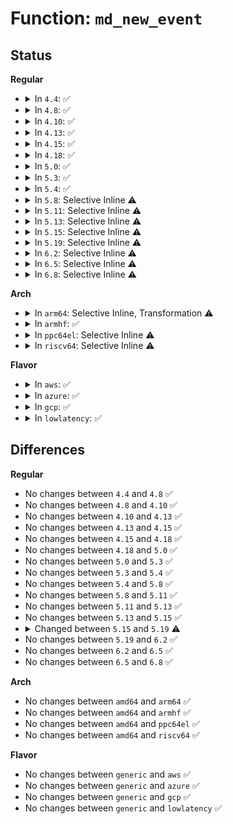 # Function: <code>md_new_event</code>

## Status
<b>Regular</b>
<ul>
<li>
<details>
<summary>In <code>4.4</code>: ✅</summary>

```c
void md_new_event(struct mddev *mddev);
```

**Collision:** Unique Global

**Inline:** No

**Transformation:** False

**Instances:**

```
In drivers/md/md.c (ffffffff8168bfd0)
Location: drivers/md/md.c:201
Inline: False
Direct callers:
  - drivers/md/md.c:md_do_sync
  - drivers/md/md.c:md_do_sync
  - drivers/md/md.c:md_start_sync
  - drivers/md/md.c:remove_and_add_spares
  - drivers/md/md.c:md_reap_sync_thread
  - drivers/md/md.c:level_store
  - drivers/md/md.c:md_run
  - drivers/md/md.c:do_md_stop
  - drivers/md/md.c:add_bound_rdev
  - drivers/md/md.c:state_store
  - drivers/md/md.c:md_ioctl
  - drivers/md/md.c:md_ioctl
```
**Symbols:**

```
ffffffff8168bfd0-ffffffff8168bffa: md_new_event (STB_GLOBAL)
```
</details>
</li>
<li>
<details>
<summary>In <code>4.8</code>: ✅</summary>

```c
void md_new_event(struct mddev *mddev);
```

**Collision:** Unique Global

**Inline:** No

**Transformation:** False

**Instances:**

```
In drivers/md/md.c (ffffffff816ed690)
Location: drivers/md/md.c:202
Inline: False
Direct callers:
  - drivers/md/md.c:md_reap_sync_thread
  - drivers/md/md.c:md_start_sync
  - drivers/md/md.c:remove_and_add_spares
  - drivers/md/md.c:md_do_sync
  - drivers/md/md.c:md_do_sync
  - drivers/md/md.c:md_ioctl
  - drivers/md/md.c:md_ioctl
  - drivers/md/md.c:do_md_stop
  - drivers/md/md.c:md_run
  - drivers/md/md.c:level_store
  - drivers/md/md.c:state_store
  - drivers/md/md.c:add_bound_rdev
```
**Symbols:**

```
ffffffff816ed690-ffffffff816ed6ba: md_new_event (STB_GLOBAL)
```
</details>
</li>
<li>
<details>
<summary>In <code>4.10</code>: ✅</summary>

```c
void md_new_event(struct mddev *mddev);
```

**Collision:** Unique Global

**Inline:** No

**Transformation:** False

**Instances:**

```
In drivers/md/md.c (ffffffff8171ed90)
Location: drivers/md/md.c:215
Inline: False
Direct callers:
  - drivers/md/md.c:md_reap_sync_thread
  - drivers/md/md.c:md_start_sync
  - drivers/md/md.c:remove_and_add_spares
  - drivers/md/md.c:md_do_sync
  - drivers/md/md.c:md_do_sync
  - drivers/md/md.c:md_ioctl
  - drivers/md/md.c:md_ioctl
  - drivers/md/md.c:do_md_stop
  - drivers/md/md.c:md_run
  - drivers/md/md.c:level_store
  - drivers/md/md.c:state_store
  - drivers/md/md.c:add_bound_rdev
```
**Symbols:**

```
ffffffff8171ed90-ffffffff8171edba: md_new_event (STB_GLOBAL)
```
</details>
</li>
<li>
<details>
<summary>In <code>4.13</code>: ✅</summary>

```c
void md_new_event(struct mddev *mddev);
```

**Collision:** Unique Global

**Inline:** No

**Transformation:** False

**Instances:**

```
In drivers/md/md.c (ffffffff81736bf0)
Location: drivers/md/md.c:226
Inline: False
Direct callers:
  - drivers/md/md.c:md_reap_sync_thread
  - drivers/md/md.c:md_start_sync
  - drivers/md/md.c:remove_and_add_spares
  - drivers/md/md.c:md_do_sync
  - drivers/md/md.c:md_do_sync
  - drivers/md/md.c:md_ioctl
  - drivers/md/md.c:do_md_stop
  - drivers/md/md.c:md_run
  - drivers/md/md.c:level_store
  - drivers/md/md.c:state_store
  - drivers/md/md.c:add_bound_rdev
```
**Symbols:**

```
ffffffff81736bf0-ffffffff81736c1a: md_new_event (STB_GLOBAL)
```
</details>
</li>
<li>
<details>
<summary>In <code>4.15</code>: ✅</summary>

```c
void md_new_event(struct mddev *mddev);
```

**Collision:** Unique Global

**Inline:** No

**Transformation:** False

**Instances:**

```
In drivers/md/md.c (ffffffff817a8990)
Location: drivers/md/md.c:226
Inline: False
Direct callers:
  - drivers/md/md.c:md_reap_sync_thread
  - drivers/md/md.c:md_start_sync
  - drivers/md/md.c:md_do_sync
  - drivers/md/md.c:md_do_sync
  - drivers/md/md.c:md_ioctl
  - drivers/md/md.c:do_md_stop
  - drivers/md/md.c:md_run
  - drivers/md/md.c:new_dev_store
  - drivers/md/md.c:level_store
  - drivers/md/md.c:state_store
  - drivers/md/md.c:add_bound_rdev
```
**Symbols:**

```
ffffffff817a8990-ffffffff817a89ba: md_new_event (STB_GLOBAL)
```
</details>
</li>
<li>
<details>
<summary>In <code>4.18</code>: ✅</summary>

```c
void md_new_event(struct mddev *mddev);
```

**Collision:** Unique Global

**Inline:** No

**Transformation:** False

**Instances:**

```
In drivers/md/md.c (ffffffff817f0310)
Location: drivers/md/md.c:246
Inline: False
Direct callers:
  - drivers/md/md.c:md_reap_sync_thread
  - drivers/md/md.c:md_start_sync
  - drivers/md/md.c:remove_and_add_spares
  - drivers/md/md.c:md_do_sync
  - drivers/md/md.c:md_do_sync
  - drivers/md/md.c:md_ioctl
  - drivers/md/md.c:md_ioctl
  - drivers/md/md.c:do_md_stop
  - drivers/md/md.c:md_run
  - drivers/md/md.c:new_dev_store
  - drivers/md/md.c:level_store
  - drivers/md/md.c:state_store
  - drivers/md/md.c:add_bound_rdev
```
**Symbols:**

```
ffffffff817f0310-ffffffff817f033a: md_new_event (STB_GLOBAL)
```
</details>
</li>
<li>
<details>
<summary>In <code>5.0</code>: ✅</summary>

```c
void md_new_event(struct mddev *mddev);
```

**Collision:** Unique Global

**Inline:** No

**Transformation:** False

**Instances:**

```
In drivers/md/md.c (ffffffff8181c200)
Location: drivers/md/md.c:237
Inline: False
Direct callers:
  - drivers/md/md.c:md_reap_sync_thread
  - drivers/md/md.c:md_start_sync
  - drivers/md/md.c:remove_and_add_spares
  - drivers/md/md.c:md_do_sync
  - drivers/md/md.c:md_do_sync
  - drivers/md/md.c:md_ioctl
  - drivers/md/md.c:md_ioctl
  - drivers/md/md.c:do_md_stop
  - drivers/md/md.c:md_run
  - drivers/md/md.c:new_dev_store
  - drivers/md/md.c:level_store
  - drivers/md/md.c:state_store
  - drivers/md/md.c:add_bound_rdev
```
**Symbols:**

```
ffffffff8181c200-ffffffff8181c22a: md_new_event (STB_GLOBAL)
```
</details>
</li>
<li>
<details>
<summary>In <code>5.3</code>: ✅</summary>

```c
void md_new_event(struct mddev *mddev);
```

**Collision:** Unique Global

**Inline:** No

**Transformation:** False

**Instances:**

```
In drivers/md/md.c (ffffffff8185e440)
Location: drivers/md/md.c:283
Inline: False
Direct callers:
  - drivers/md/md.c:md_reap_sync_thread
  - drivers/md/md.c:md_start_sync
  - drivers/md/md.c:remove_and_add_spares
  - drivers/md/md.c:md_do_sync
  - drivers/md/md.c:md_do_sync
  - drivers/md/md.c:md_ioctl
  - drivers/md/md.c:md_ioctl
  - drivers/md/md.c:do_md_stop
  - drivers/md/md.c:md_run
  - drivers/md/md.c:new_dev_store
  - drivers/md/md.c:level_store
  - drivers/md/md.c:state_store
  - drivers/md/md.c:add_bound_rdev
```
**Symbols:**

```
ffffffff8185e440-ffffffff8185e46a: md_new_event (STB_GLOBAL)
```
</details>
</li>
<li>
<details>
<summary>In <code>5.4</code>: ✅</summary>

```c
void md_new_event(struct mddev *mddev);
```

**Collision:** Unique Global

**Inline:** No

**Transformation:** False

**Instances:**

```
In drivers/md/md.c (ffffffff8188ff70)
Location: drivers/md/md.c:283
Inline: False
Direct callers:
  - drivers/md/md.c:md_reap_sync_thread
  - drivers/md/md.c:md_start_sync
  - drivers/md/md.c:remove_and_add_spares
  - drivers/md/md.c:md_do_sync
  - drivers/md/md.c:md_do_sync
  - drivers/md/md.c:md_ioctl
  - drivers/md/md.c:md_ioctl
  - drivers/md/md.c:do_md_stop
  - drivers/md/md.c:md_run
  - drivers/md/md.c:new_dev_store
  - drivers/md/md.c:level_store
  - drivers/md/md.c:state_store
  - drivers/md/md.c:add_bound_rdev
```
**Symbols:**

```
ffffffff8188ff70-ffffffff8188ff9a: md_new_event (STB_GLOBAL)
```
</details>
</li>
<li>
<details>
<summary>In <code>5.8</code>: Selective Inline ⚠️</summary>

```c
void md_new_event(struct mddev *mddev);
```

**Collision:** Unique Global

**Inline:** Selective

**Transformation:** False

**Instances:**

```
In drivers/md/md.c (ffffffff8196a752)
Location: drivers/md/md.c:377
Inline: True
Inline callers:
  - drivers/md/md.c:md_reap_sync_thread
  - drivers/md/md.c:md_start_sync
  - drivers/md/md.c:remove_and_add_spares
  - drivers/md/md.c:hot_add_disk
  - drivers/md/md.c:hot_remove_disk
  - drivers/md/md.c:do_md_stop
  - drivers/md/md.c:md_run
  - drivers/md/md.c:new_dev_store
  - drivers/md/md.c:level_store
  - drivers/md/md.c:state_store
  - drivers/md/md.c:add_bound_rdev
Direct callers:
  - drivers/md/md.c:md_do_sync
  - drivers/md/md.c:md_do_sync
```
**Symbols:**

```
ffffffff8195ed90-ffffffff8195edba: md_new_event (STB_GLOBAL)
```
</details>
</li>
<li>
<details>
<summary>In <code>5.11</code>: Selective Inline ⚠️</summary>

```c
void md_new_event(struct mddev *mddev);
```

**Collision:** Unique Global

**Inline:** Selective

**Transformation:** False

**Instances:**

```
In drivers/md/md.c (ffffffff819712d2)
Location: drivers/md/md.c:373
Inline: True
Inline callers:
  - drivers/md/md.c:md_reap_sync_thread
  - drivers/md/md.c:md_start_sync
  - drivers/md/md.c:remove_and_add_spares
  - drivers/md/md.c:hot_add_disk
  - drivers/md/md.c:hot_remove_disk
  - drivers/md/md.c:do_md_stop
  - drivers/md/md.c:md_run
  - drivers/md/md.c:new_dev_store
  - drivers/md/md.c:level_store
  - drivers/md/md.c:state_store
  - drivers/md/md.c:add_bound_rdev
Direct callers:
  - drivers/md/md.c:md_do_sync
  - drivers/md/md.c:md_do_sync
```
**Symbols:**

```
ffffffff819655b0-ffffffff819655da: md_new_event (STB_GLOBAL)
```
</details>
</li>
<li>
<details>
<summary>In <code>5.13</code>: Selective Inline ⚠️</summary>

```c
void md_new_event(struct mddev *mddev);
```

**Collision:** Unique Global

**Inline:** Selective

**Transformation:** False

**Instances:**

```
In drivers/md/md.c (ffffffff819553c2)
Location: drivers/md/md.c:355
Inline: True
Inline callers:
  - drivers/md/md.c:md_reap_sync_thread
  - drivers/md/md.c:md_start_sync
  - drivers/md/md.c:remove_and_add_spares
  - drivers/md/md.c:hot_add_disk
  - drivers/md/md.c:hot_remove_disk
  - drivers/md/md.c:do_md_stop
  - drivers/md/md.c:md_run
  - drivers/md/md.c:new_dev_store
  - drivers/md/md.c:level_store
  - drivers/md/md.c:state_store
  - drivers/md/md.c:add_bound_rdev
Direct callers:
  - drivers/md/md.c:md_do_sync
  - drivers/md/md.c:md_do_sync
```
**Symbols:**

```
ffffffff81949860-ffffffff8194988a: md_new_event (STB_GLOBAL)
```
</details>
</li>
<li>
<details>
<summary>In <code>5.15</code>: Selective Inline ⚠️</summary>

```c
void md_new_event(struct mddev *mddev);
```

**Collision:** Unique Global

**Inline:** Selective

**Transformation:** False

**Instances:**

```
In drivers/md/md.c (ffffffff819fa9f2)
Location: drivers/md/md.c:356
Inline: True
Inline callers:
  - drivers/md/md.c:md_reap_sync_thread
  - drivers/md/md.c:md_start_sync
  - drivers/md/md.c:remove_and_add_spares
  - drivers/md/md.c:hot_add_disk
  - drivers/md/md.c:hot_remove_disk
  - drivers/md/md.c:do_md_stop
  - drivers/md/md.c:md_run
  - drivers/md/md.c:new_dev_store
  - drivers/md/md.c:level_store
  - drivers/md/md.c:state_store
  - drivers/md/md.c:add_bound_rdev
Direct callers:
  - drivers/md/md.c:md_do_sync
  - drivers/md/md.c:md_do_sync
```
**Symbols:**

```
ffffffff819ee960-ffffffff819ee98a: md_new_event (STB_GLOBAL)
```
</details>
</li>
<li>
<details>
<summary>In <code>5.19</code>: Selective Inline ⚠️</summary>

```c
void md_new_event();
```

**Collision:** Unique Global

**Inline:** Selective

**Transformation:** False

**Instances:**

```
In drivers/md/md.c (ffffffff81b61edb)
Location: drivers/md/md.c:357
Inline: True
Inline callers:
  - drivers/md/md.c:md_reap_sync_thread
  - drivers/md/md.c:md_start_sync
  - drivers/md/md.c:remove_and_add_spares
  - drivers/md/md.c:hot_add_disk
  - drivers/md/md.c:hot_remove_disk
  - drivers/md/md.c:do_md_stop
  - drivers/md/md.c:md_run
  - drivers/md/md.c:new_dev_store
  - drivers/md/md.c:level_store
  - drivers/md/md.c:state_store
  - drivers/md/md.c:add_bound_rdev
Direct callers:
  - drivers/md/md.c:md_do_sync
  - drivers/md/md.c:md_do_sync
```
**Symbols:**

```
ffffffff81b55670-ffffffff81b556a6: md_new_event (STB_GLOBAL)
```
</details>
</li>
<li>
<details>
<summary>In <code>6.2</code>: Selective Inline ⚠️</summary>

```c
void md_new_event();
```

**Collision:** Unique Global

**Inline:** Selective

**Transformation:** False

**Instances:**

```
In drivers/md/md.c (ffffffff81cfc0cf)
Location: drivers/md/md.c:369
Inline: True
Inline callers:
  - drivers/md/md.c:md_reap_sync_thread
  - drivers/md/md.c:md_start_sync
  - drivers/md/md.c:remove_and_add_spares
  - drivers/md/md.c:md_do_sync
  - drivers/md/md.c:md_do_sync
  - drivers/md/md.c:hot_add_disk
  - drivers/md/md.c:hot_remove_disk
  - drivers/md/md.c:do_md_stop
  - drivers/md/md.c:md_run
  - drivers/md/md.c:new_dev_store
  - drivers/md/md.c:level_store
  - drivers/md/md.c:state_store
  - drivers/md/md.c:add_bound_rdev
```
**Symbols:**

```
ffffffff81cee720-ffffffff81cee758: md_new_event (STB_GLOBAL)
```
</details>
</li>
<li>
<details>
<summary>In <code>6.5</code>: Selective Inline ⚠️</summary>

```c
void md_new_event();
```

**Collision:** Unique Global

**Inline:** Selective

**Transformation:** False

**Instances:**

```
In drivers/md/md.c (ffffffff81d63cef)
Location: drivers/md/md.c:335
Inline: True
Inline callers:
  - drivers/md/md.c:md_reap_sync_thread
  - drivers/md/md.c:md_start_sync
  - drivers/md/md.c:remove_and_add_spares
  - drivers/md/md.c:md_do_sync
  - drivers/md/md.c:md_do_sync
  - drivers/md/md.c:hot_add_disk
  - drivers/md/md.c:hot_remove_disk
  - drivers/md/md.c:do_md_stop
  - drivers/md/md.c:md_run
  - drivers/md/md.c:new_dev_store
  - drivers/md/md.c:level_store
  - drivers/md/md.c:state_store
  - drivers/md/md.c:add_bound_rdev
```
**Symbols:**

```
ffffffff81d57450-ffffffff81d57488: md_new_event (STB_GLOBAL)
```
</details>
</li>
<li>
<details>
<summary>In <code>6.8</code>: Selective Inline ⚠️</summary>

```c
void md_new_event();
```

**Collision:** Unique Global

**Inline:** Selective

**Transformation:** False

**Instances:**

```
In drivers/md/md.c (ffffffff81e1ac3a)
Location: drivers/md/md.c:341
Inline: True
Inline callers:
  - drivers/md/md.c:md_reap_sync_thread
  - drivers/md/md.c:md_start_sync
  - drivers/md/md.c:remove_and_add_spares
  - drivers/md/md.c:md_do_sync
  - drivers/md/md.c:md_do_sync
  - drivers/md/md.c:hot_add_disk
  - drivers/md/md.c:hot_remove_disk
  - drivers/md/md.c:do_md_stop
  - drivers/md/md.c:md_run
  - drivers/md/md.c:new_dev_store
  - drivers/md/md.c:level_store
  - drivers/md/md.c:state_store
  - drivers/md/md.c:add_bound_rdev
```
**Symbols:**

```
ffffffff81e0e3b0-ffffffff81e0e3e8: md_new_event (STB_GLOBAL)
```
</details>
</li>
</ul>
<b>Arch</b>
<ul>
<li>
<details>
<summary>In <code>arm64</code>: Selective Inline, Transformation ⚠️</summary>

```c
void md_new_event(struct mddev *mddev);
```

**Collision:** Unique Global

**Inline:** Selective

**Transformation:** True

**Instances:**

```
In drivers/md/md.c (ffff800010ae65e8)
Location: drivers/md/md.c:283
Inline: True
Direct callers:
  - drivers/md/md.c:md_reap_sync_thread
  - drivers/md/md.c:md_start_sync
  - drivers/md/md.c:remove_and_add_spares
  - drivers/md/md.c:md_do_sync
  - drivers/md/md.c:md_do_sync
  - drivers/md/md.c:md_ioctl
  - drivers/md/md.c:md_ioctl
  - drivers/md/md.c:do_md_stop
  - drivers/md/md.c:md_run
  - drivers/md/md.c:new_dev_store
  - drivers/md/md.c:level_store
  - drivers/md/md.c:state_store
  - drivers/md/md.c:add_bound_rdev
```
**Symbols:**

```
ffff800010ae65e8-ffff800010ae6664: md_new_event.constprop.0 (STB_LOCAL)
ffff800010ae6668-ffff800010ae66e4: md_new_event (STB_GLOBAL)
```
</details>
</li>
<li>
<details>
<summary>In <code>armhf</code>: ✅</summary>

```c
void md_new_event(struct mddev *mddev);
```

**Collision:** Unique Global

**Inline:** No

**Transformation:** False

**Instances:**

```
In drivers/md/md.c (c0bc35b4)
Location: drivers/md/md.c:283
Inline: False
Direct callers:
  - drivers/md/md.c:md_reap_sync_thread
  - drivers/md/md.c:md_start_sync
  - drivers/md/md.c:remove_and_add_spares
  - drivers/md/md.c:md_do_sync
  - drivers/md/md.c:md_do_sync
  - drivers/md/md.c:md_ioctl
  - drivers/md/md.c:md_ioctl
  - drivers/md/md.c:do_md_stop
  - drivers/md/md.c:md_run
  - drivers/md/md.c:new_dev_store
  - drivers/md/md.c:level_store
  - drivers/md/md.c:state_store
  - drivers/md/md.c:add_bound_rdev
```
**Symbols:**

```
c0bc35b4-c0bc3608: md_new_event (STB_GLOBAL)
```
</details>
</li>
<li>
<details>
<summary>In <code>ppc64el</code>: Selective Inline ⚠️</summary>

```c
void md_new_event(struct mddev *mddev);
```

**Collision:** Unique Global

**Inline:** Selective

**Transformation:** False

**Instances:**

```
In drivers/md/md.c (c000000000bdaf0c)
Location: drivers/md/md.c:283
Inline: True
Inline callers:
  - drivers/md/md.c:md_reap_sync_thread
  - drivers/md/md.c:md_start_sync
  - drivers/md/md.c:remove_and_add_spares
  - drivers/md/md.c:md_do_sync
  - drivers/md/md.c:md_do_sync
  - drivers/md/md.c:md_ioctl
  - drivers/md/md.c:md_ioctl
  - drivers/md/md.c:do_md_stop
  - drivers/md/md.c:md_run
  - drivers/md/md.c:new_dev_store
  - drivers/md/md.c:level_store
  - drivers/md/md.c:state_store
  - drivers/md/md.c:add_bound_rdev
```
**Symbols:**

```
c000000000bc9c30-c000000000bc9c94: md_new_event (STB_GLOBAL)
```
</details>
</li>
<li>
<details>
<summary>In <code>riscv64</code>: Selective Inline ⚠️</summary>

```c
void md_new_event(struct mddev *mddev);
```

**Collision:** Unique Global

**Inline:** Selective

**Transformation:** False

**Instances:**

```
In drivers/md/md.c (ffffffe0006e3aba)
Location: drivers/md/md.c:283
Inline: True
Inline callers:
  - drivers/md/md.c:md_reap_sync_thread
  - drivers/md/md.c:md_start_sync
  - drivers/md/md.c:remove_and_add_spares
  - drivers/md/md.c:md_do_sync
  - drivers/md/md.c:md_do_sync
  - drivers/md/md.c:md_ioctl
  - drivers/md/md.c:md_ioctl
  - drivers/md/md.c:do_md_stop
  - drivers/md/md.c:md_run
  - drivers/md/md.c:new_dev_store
  - drivers/md/md.c:level_store
  - drivers/md/md.c:state_store
  - drivers/md/md.c:add_bound_rdev
```
**Symbols:**

```
ffffffe0006d8c22-ffffffe0006d8c60: md_new_event (STB_GLOBAL)
```
</details>
</li>
</ul>
<b>Flavor</b>
<ul>
<li>
<details>
<summary>In <code>aws</code>: ✅</summary>

```c
void md_new_event(struct mddev *mddev);
```

**Collision:** Unique Global

**Inline:** No

**Transformation:** False

**Instances:**

```
In drivers/md/md.c (ffffffff81835df0)
Location: drivers/md/md.c:283
Inline: False
Direct callers:
  - drivers/md/md.c:md_reap_sync_thread
  - drivers/md/md.c:md_start_sync
  - drivers/md/md.c:remove_and_add_spares
  - drivers/md/md.c:md_do_sync
  - drivers/md/md.c:md_do_sync
  - drivers/md/md.c:md_ioctl
  - drivers/md/md.c:md_ioctl
  - drivers/md/md.c:do_md_stop
  - drivers/md/md.c:md_run
  - drivers/md/md.c:new_dev_store
  - drivers/md/md.c:level_store
  - drivers/md/md.c:state_store
  - drivers/md/md.c:add_bound_rdev
```
**Symbols:**

```
ffffffff81835df0-ffffffff81835e1a: md_new_event (STB_GLOBAL)
```
</details>
</li>
<li>
<details>
<summary>In <code>azure</code>: ✅</summary>

```c
void md_new_event(struct mddev *mddev);
```

**Collision:** Unique Global

**Inline:** No

**Transformation:** False

**Instances:**

```
In drivers/md/md.c (ffffffff817fd460)
Location: drivers/md/md.c:283
Inline: False
Direct callers:
  - drivers/md/md.c:md_reap_sync_thread
  - drivers/md/md.c:md_start_sync
  - drivers/md/md.c:remove_and_add_spares
  - drivers/md/md.c:md_do_sync
  - drivers/md/md.c:md_do_sync
  - drivers/md/md.c:md_ioctl
  - drivers/md/md.c:md_ioctl
  - drivers/md/md.c:do_md_stop
  - drivers/md/md.c:md_run
  - drivers/md/md.c:new_dev_store
  - drivers/md/md.c:level_store
  - drivers/md/md.c:state_store
  - drivers/md/md.c:add_bound_rdev
```
**Symbols:**

```
ffffffff817fd460-ffffffff817fd48a: md_new_event (STB_GLOBAL)
```
</details>
</li>
<li>
<details>
<summary>In <code>gcp</code>: ✅</summary>

```c
void md_new_event(struct mddev *mddev);
```

**Collision:** Unique Global

**Inline:** No

**Transformation:** False

**Instances:**

```
In drivers/md/md.c (ffffffff81885420)
Location: drivers/md/md.c:283
Inline: False
Direct callers:
  - drivers/md/md.c:md_reap_sync_thread
  - drivers/md/md.c:md_start_sync
  - drivers/md/md.c:remove_and_add_spares
  - drivers/md/md.c:md_do_sync
  - drivers/md/md.c:md_do_sync
  - drivers/md/md.c:md_ioctl
  - drivers/md/md.c:md_ioctl
  - drivers/md/md.c:do_md_stop
  - drivers/md/md.c:md_run
  - drivers/md/md.c:new_dev_store
  - drivers/md/md.c:level_store
  - drivers/md/md.c:state_store
  - drivers/md/md.c:add_bound_rdev
```
**Symbols:**

```
ffffffff81885420-ffffffff8188544a: md_new_event (STB_GLOBAL)
```
</details>
</li>
<li>
<details>
<summary>In <code>lowlatency</code>: ✅</summary>

```c
void md_new_event(struct mddev *mddev);
```

**Collision:** Unique Global

**Inline:** No

**Transformation:** False

**Instances:**

```
In drivers/md/md.c (ffffffff818a0f80)
Location: drivers/md/md.c:283
Inline: False
Direct callers:
  - drivers/md/md.c:md_reap_sync_thread
  - drivers/md/md.c:md_start_sync
  - drivers/md/md.c:remove_and_add_spares
  - drivers/md/md.c:md_do_sync
  - drivers/md/md.c:md_do_sync
  - drivers/md/md.c:md_ioctl
  - drivers/md/md.c:md_ioctl
  - drivers/md/md.c:do_md_stop
  - drivers/md/md.c:md_run
  - drivers/md/md.c:new_dev_store
  - drivers/md/md.c:level_store
  - drivers/md/md.c:state_store
  - drivers/md/md.c:add_bound_rdev
```
**Symbols:**

```
ffffffff818a0f80-ffffffff818a0faa: md_new_event (STB_GLOBAL)
```
</details>
</li>
</ul>

## Differences
<b>Regular</b>
<ul>
<li>
No changes between <code>4.4</code> and <code>4.8</code> ✅
</li>
<li>
No changes between <code>4.8</code> and <code>4.10</code> ✅
</li>
<li>
No changes between <code>4.10</code> and <code>4.13</code> ✅
</li>
<li>
No changes between <code>4.13</code> and <code>4.15</code> ✅
</li>
<li>
No changes between <code>4.15</code> and <code>4.18</code> ✅
</li>
<li>
No changes between <code>4.18</code> and <code>5.0</code> ✅
</li>
<li>
No changes between <code>5.0</code> and <code>5.3</code> ✅
</li>
<li>
No changes between <code>5.3</code> and <code>5.4</code> ✅
</li>
<li>
No changes between <code>5.4</code> and <code>5.8</code> ✅
</li>
<li>
No changes between <code>5.8</code> and <code>5.11</code> ✅
</li>
<li>
No changes between <code>5.11</code> and <code>5.13</code> ✅
</li>
<li>
No changes between <code>5.13</code> and <code>5.15</code> ✅
</li>
<li>
<details>
<summary>Changed between <code>5.15</code> and <code>5.19</code> ⚠️</summary>
<ul>
<li>
<b>Param removed. </b>
<code>struct mddev *mddev</code>
</li>
</ul>
</details>
</li>
<li>
No changes between <code>5.19</code> and <code>6.2</code> ✅
</li>
<li>
No changes between <code>6.2</code> and <code>6.5</code> ✅
</li>
<li>
No changes between <code>6.5</code> and <code>6.8</code> ✅
</li>
</ul>
<b>Arch</b>
<ul>
<li>
No changes between <code>amd64</code> and <code>arm64</code> ✅
</li>
<li>
No changes between <code>amd64</code> and <code>armhf</code> ✅
</li>
<li>
No changes between <code>amd64</code> and <code>ppc64el</code> ✅
</li>
<li>
No changes between <code>amd64</code> and <code>riscv64</code> ✅
</li>
</ul>
<b>Flavor</b>
<ul>
<li>
No changes between <code>generic</code> and <code>aws</code> ✅
</li>
<li>
No changes between <code>generic</code> and <code>azure</code> ✅
</li>
<li>
No changes between <code>generic</code> and <code>gcp</code> ✅
</li>
<li>
No changes between <code>generic</code> and <code>lowlatency</code> ✅
</li>
</ul>
